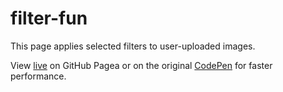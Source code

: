 # filter-fun
This page applies selected filters to user-uploaded images.

View [live](https://run-cmw.github.io/filter-fun/) on GitHub Pagea or on the original [CodePen](https://codepen.io/run-cmw/pen/YzKJPBo) for faster performance.
